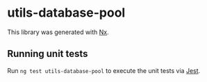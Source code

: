 # utils-database-pool

This library was generated with [Nx](https://nx.dev).

## Running unit tests

Run `ng test utils-database-pool` to execute the unit tests via [Jest](https://jestjs.io).
